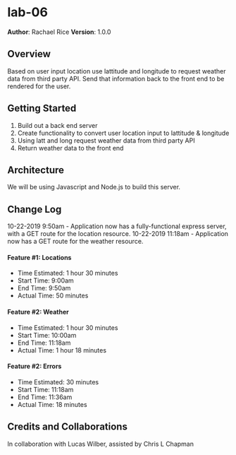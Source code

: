 # lab-06

**Author**: Rachael Rice
**Version**: 1.0.0 

## Overview
Based on user input location use lattitude and longitude to request weather data from third party API. Send that information back to the front end to be rendered for the user.

## Getting Started
1. Build out a back end server
2. Create functionality to convert user location input to lattitude & longitude
3. Using latt and long request weather data from third party API
4. Return weather data to the front end

## Architecture
We will be using Javascript and Node.js to build this server.

## Change Log

10-22-2019 9:50am - Application now has a fully-functional express server, with a GET route for the location resource.
10-22-2019 11:18am - Application now has a GET route for the weather resource. 

#### Feature #1: Locations
- Time Estimated: 1 hour 30 minutes
- Start Time: 9:00am
- End Time: 9:50am
- Actual Time: 50 minutes

#### Feature #2: Weather
- Time Estimated: 1 hour 30 minutes
- Start Time: 10:00am
- End Time: 11:18am
- Actual Time: 1 hour 18 minutes

#### Feature #2: Errors
- Time Estimated: 30 minutes
- Start Time: 11:18am
- End Time: 11:36am
- Actual Time: 18 minutes

## Credits and Collaborations
In collaboration with Lucas Wilber,
assisted by Chris L Chapman
